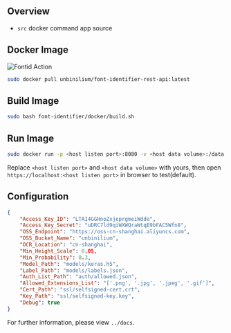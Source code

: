 ## Overview

- `src` docker command app source

## Docker Image

![Fontid Action](https://github.com/Unbinilium/Fontid/workflows/Fontid%20Action/badge.svg?branch=master&event=push)

```bash
sudo docker pull unbinilium/font-identifier-rest-api:latest
```

## Build Image

```bash
sudo bash font-identifier/docker/build.sh
```

## Run Image

```bash
sudo docker run -p <host listen port>:8080 -v <host data volume>:/data font-identifier-rest-api
```

Replace `<host listen port>` and `<host data volume>` with yours, then open `https://localhost:<host listen port>` in browser to test(default).

## Configuration

```json
{
    "Access_Key_ID": "LTAI4GGHnoZxjeprgmeiWdde",
    "Access_Key_Secret": "uDRC7ld9qiWXWQraWtqE9bFAC5Wfn8",
    "OSS_Endpoint": "https://oss-cn-shanghai.aliyuncs.com",
    "OSS_Bucket_Name": "unbinilium",
    "OCR_Location": "cn-shanghai",
    "Min_Height_Scale": 0.05,
    "Min_Probability": 0.3,
    "Model_Path": "models/keras.h5",
    "Label_Path": "models/labels.json",
    "Auth_List_Path": "auth/allowed.json",
    "Allowed_Extensions_List": "['.png', '.jpg', '.jpeg', '.gif']",
    "Cert_Path": "ssl/selfsigned-cert.crt",
    "Key_Path": "ssl/selfsigned-key.key",
    "Debug": true
}
```

For further information, please view `../docs`.
